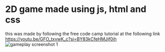 # 2D game made using js, html and css

this was made by following the free code camp tutorial at the following link
https://youtu.be/GFO_txvwK_c?si=BY83kCfeHMJjf0ih
![gameplay screenshot 1](https://github.com/warnakulasuriya-fds-e23/JS-side-scroller-game/assets/145958660/8274cae2-507a-4324-807f-6978c9aa1d2a)
